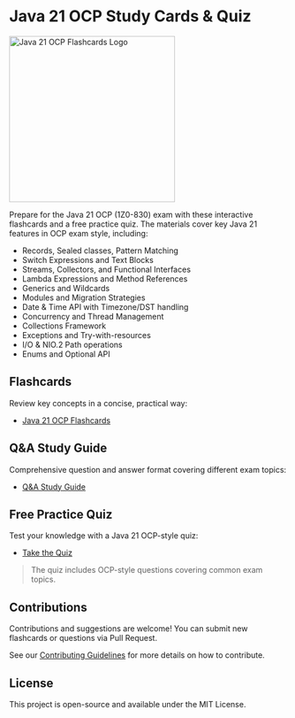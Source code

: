 # Java 21 OCP Study Cards & Quiz
<p align="left">
  <img src="https://github.com/user-attachments/assets/9dc8f6e8-9f68-4145-82ce-1bac084c45af" alt="Java 21 OCP Flashcards Logo" width="300"/>
</p>


Prepare for the Java 21 OCP (1Z0-830) exam with these interactive flashcards and a free practice quiz. The materials cover key Java 21 features in OCP exam style, including:

* Records, Sealed classes, Pattern Matching
* Switch Expressions and Text Blocks
* Streams, Collectors, and Functional Interfaces
* Lambda Expressions and Method References
* Generics and Wildcards
* Modules and Migration Strategies
* Date & Time API with Timezone/DST handling
* Concurrency and Thread Management
* Collections Framework
* Exceptions and Try-with-resources
* I/O & NIO.2 Path operations
* Enums and Optional API

## Flashcards
Review key concepts in a concise, practical way:
* [Java 21 OCP Flashcards](https://anasss.github.io/java21docCards/)

## Q&A Study Guide
Comprehensive question and answer format covering different exam topics:
* [Q&A Study Guide](https://anasss.github.io/java21docCards/complete-java21-qa.html)

## Free Practice Quiz
Test your knowledge with a Java 21 OCP-style quiz:
* [Take the Quiz](https://anasss.github.io/java21docCards/quiz/)

> The quiz includes OCP-style questions covering common exam topics.

## Contributions
Contributions and suggestions are welcome! You can submit new flashcards or questions via Pull Request.

See our [Contributing Guidelines](https://github.com/Anasss/java21docCards/blob/main/CONTRIBUTING.md) for more details on how to contribute.

## License
This project is open-source and available under the MIT License.
